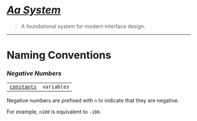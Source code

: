 # **_[Aa System](README.md)_**
> A foundational system for modern interface design.
----

# **Naming Conventions**

### _Negative Numbers_

| | |
|--|--|
| [`constants`](Constants.md) | `variables` |

Negative numbers are prefixed with `n` to indicate that they are negative.

For example, `n100` is equivalent to `-100`.
